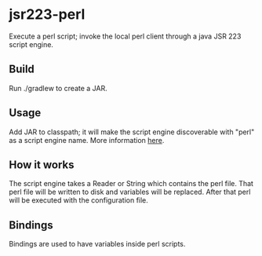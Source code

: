 # jsr223-perl

Execute a perl script; invoke the local perl client through a java JSR 223
script engine.

## Build
Run ./gradlew to create a JAR.

## Usage
Add JAR to classpath; it will make the script engine discoverable with "perl" as a
script engine name. More information [here](http://docs.oracle.com/javase/6/docs/technotes/guides/scripting/programmer_guide/index.html).

## How it works
The script engine takes a Reader or String which contains the perl file.
That perl file will be written to disk and variables will be replaced. After that perl will
be executed with the configuration file.

## Bindings
Bindings are used to have variables inside perl scripts.

